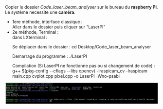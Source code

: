 Copier le dossier <em>Code_laser_beam_analyser</em> sur le bureau du <strong>raspberry Pi</strong>.
Le système necessite une <strong>caméra</strong>.

<ul>
<li>1ere méthode, interface classique :<br/>
Aller dans le dossier puis cliquer sur "LaserPI"</li>



<li>2e méthode, Terminal :<br/>
dans LXterminal :<br/>

Se déplacer dans le dossier : cd Desktop/Code_laser_beam_analyser

Demarrage du programme :  ./LaserPI

Compilation (Si LaserPI ne fonctionne pas ou si changement de code) :<br/>
g++ $(pkg-config --cflags --libs opencv) -lraspicam_cv -lraspicam  main.cpp cvplot.cpp pixel.cpp -o LaserPI -Wno-psabi
</li></ul>


<p align="center">
  <img src="../gallery/terminal.png" width="500" title="Laser Beam Analyser">
</p>


